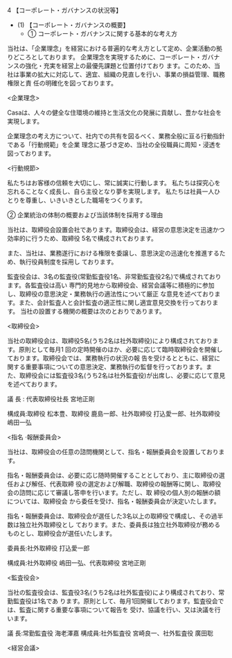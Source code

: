 4 【コーポレート・ガバナンスの状況等】

- (1) 【コーポレート・ガバナンスの概要】
	- ① コーポレート・ガバナンスに関する基本的な考え方

当社は、「企業理念」を経営における普遍的な考え方として定め、企業活動の拠りどころとしております。 企業理念を実現するために、コーポレート・ガバナンスの強化・充実を経営上の最優先課題と位置付けており ます。このため、当社は事業の拡大に対応して、適宜、組織の見直しを行い、事業の損益管理、職務権限と責 任の明確化を図っております。

<企業理念>

Casaは、人々の健全な住環境の維持と生活文化の発展に貢献し、豊かな社会を実現します。

企業理念の考え方について、社内での共有を図るべく、業務全般に亘る行動指針である「行動規範」を企業 理念に基づき定め、当社の全役職員に周知・浸透を図っております。

<行動規節>

私たちはお客様の信頼を大切にし、常に誠実に行動します。 私たちは探究心を忘れることなく成長し、自ら主役となり夢を実現します。 私たちは社員一人ひとりを尊重し、いきいきとした職場をつくります。

② 企業統治の体制の概要および当該体制を採用する理由

当社は、取締役会設置会社であります。取締役会は、経営の意思決定を迅速かつ効率的に行うため、取締役 5名で構成されております。

また、当社は、業務遂行における権限を委譲し、意思決定の迅速化を推進するため、執行役員制度を採用し ております。

監査役会は、3名の監査役(常勤監査役1名、非常勤監査役2名)で構成されております。各監査役は高い 専門的見地から取締役会、経営会議等に積極的に参加し、取締役の意思決定・業務執行の適法性について厳正 な意見を述べております。また、会計監査人と会計監査の適正性に関し適宜意見交換を行っております。 当社の設置する機関の概要は次のとおりであります。

<取締役会>

当社の取締役会は、取締役5名(うち2名は社外取締役)により構成されております。原則として毎月1 回の定時開催のほか、必要に応じて臨時取締役会を開催しております。取締役会では、業務執行の状況の報 告を受けるとともに、経営に関する重要事項についての意思決定、業務執行の監督を行っております。ま た、取締役会には監査役3名(うち2名は社外監査役)が出席し、必要に応じて意見を述べております。

議 長 : 代表取締役社長 宮地正剛

構成員:取締役 松本豊、取締役 鹿島一郎、社外取締役 打込愛一郎、社外取締役 嶋田一弘

<指名 ·報酬委員会>

当社は、取締役会の任意の諮問機関として、指名・報酬委員会を設置しております。

指名・報酬委員会は、必要に応じ随時開催することとしており、主に取締役の選任および解任、代表取締 役の選定および解職、取締役の報酬等に関し、取締役会の諮問に応じて審議し答申を行います。ただし、取 締役の個人別の報酬の額については、取締役会 から委任を受け、指名・報酬委員会が決定いたします。

指名・報酬委員会は、取締役会が選任した3名以上の取締役で構成し、その過半数は独立社外取締役とし ております。また、委員長は独立社外取締役が務めるものとし、取締役会が選任いたします。

委員長:社外取締役 打込愛一郎

構成員:社外取締役 嶋田一弘、代表取締役 宮地正剛

<監査役会>

当社の監査役会は、監査役3名(うち2名は社外監査役)により構成されており、常勤監査役は1名であ ります。原則として、毎月1回開催しております。監査役会では、監査に関する重要な事項について報告を 受け、協議を行い、又は決議を行います。

議 長:常勤監査役 海老澤嘉 構成員:社外監査役 宮崎良一、社外監査役 廣田聡

<経営会議>